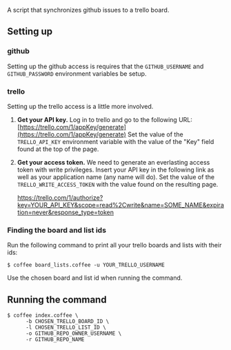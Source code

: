 A script that synchronizes github issues to a trello board.

## Setting up

### github

Setting up the github access is requires that the `GITHUB_USERNAME` and
`GITHUB_PASSWORD` environment variables be setup.

### trello

Setting up the trello access is a little more involved.

1. **Get your API key.** Log in to trello and go to the following URL:
   [https://trello.com/1/appKey/generate](https://trello.com/1/appKey/generate)
   Set the value of the `TRELLO_API_KEY` environment variable with the value of
   the "Key" field found at the top of the page.
1. **Get your access token.** We need to generate an everlasting access token
   with write privileges. Insert your API key in the following link as well as
   your application name (any name will do). Set the value of the `TRELLO_WRITE_ACCESS_TOKEN` with the value found on the
   resulting page.
   
   https://trello.com/1/authorize?key=YOUR_API_KEY&scope=read%2Cwrite&name=SOME_NAME&expiration=never&response_type=token
   
### Finding the board and list ids

Run the following command to print all your trello boards and lists with their
ids:

    $ coffee board_lists.coffee -u YOUR_TRELLO_USERNAME

Use the chosen board and list id when running the command.

## Running the command

    $ coffee index.coffee \
          -b CHOSEN_TRELLO_BOARD_ID \
          -l CHOSEN_TRELLO_LIST_ID \
          -o GITHUB_REPO_OWNER_USERNAME \
          -r GITHUB_REPO_NAME
